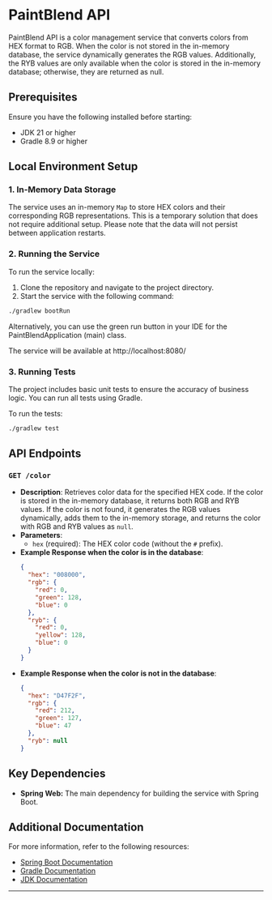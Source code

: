 # PaintBlend API

PaintBlend API is a color management service that converts colors from HEX format to RGB. When the color is not stored in the in-memory database, the service dynamically generates the RGB values. Additionally, the RYB values are only available when the color is stored in the in-memory database; otherwise, they are returned as null.

## Prerequisites

Ensure you have the following installed before starting:

- JDK 21 or higher
- Gradle 8.9 or higher

## Local Environment Setup

### 1. In-Memory Data Storage

The service uses an in-memory `Map` to store HEX colors and their corresponding RGB representations. This is a temporary solution that does not require additional setup. Please note that the data will not persist between application restarts.

### 2. Running the Service

To run the service locally:

1. Clone the repository and navigate to the project directory.
2. Start the service with the following command:

```bash
./gradlew bootRun
```

Alternatively, you can use the green run button in your IDE for the PaintBlendApplication (main) class.

The service will be available at http://localhost:8080/

### 3. Running Tests

The project includes basic unit tests to ensure the accuracy of business logic. You can run all tests using Gradle.

To run the tests:

```bash
./gradlew test
```

## API Endpoints

### `GET /color`

- **Description**: Retrieves color data for the specified HEX code. If the color is stored in the in-memory database, it returns both RGB and RYB values. If the color is not found, it generates the RGB values dynamically, adds them to the in-memory storage, and returns the color with RGB and RYB values as `null`.
- **Parameters**:
    - `hex` (required): The HEX color code (without the `#` prefix).
- **Example Response when the color is in the database**:
  ```json
  {
    "hex": "008000",
    "rgb": {
      "red": 0,
      "green": 128,
      "blue": 0
    },
    "ryb": {
      "red": 0,
      "yellow": 128,
      "blue": 0
    }
  }
  ```
- **Example Response when the color is not in the database**:
  ```json
  {
    "hex": "D47F2F",
    "rgb": {
      "red": 212,
      "green": 127,
      "blue": 47
    },
    "ryb": null
  }
  ```  

## Key Dependencies

- **Spring Web:** The main dependency for building the service with Spring Boot.

## Additional Documentation

For more information, refer to the following resources:

- [Spring Boot Documentation](https://spring.io/projects/spring-boot)
- [Gradle Documentation](https://docs.gradle.org/current/userguide/userguide.html)
- [JDK Documentation](https://docs.oracle.com/en/java/)

---